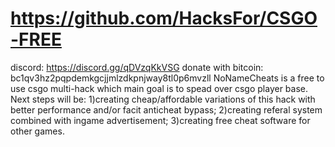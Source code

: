 # https://github.com/HacksFor/CSGO-FREE
discord: https://discord.gg/qDVzqKkVSG
donate with bitcoin: bc1qv3hz2pqpdemkgcjjmlzdkpnjway8tl0p6mvzll
NoNameCheats is a free to use csgo multi-hack which main goal is to spead over csgo player base.
Next steps will be: 1)creating cheap/affordable variations of this hack with better performance and/or facit anticheat bypass; 2)creating referal system combined with ingame advertisement; 3)creating free cheat software for other games.

